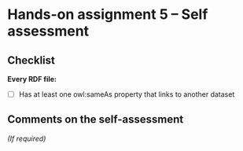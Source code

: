 # Hands-on assignment 5 – Self assessment

## Checklist

**Every RDF file:**

- [ ] Has at least one owl:sameAs property that links to another dataset

## Comments on the self-assessment
_(If required)_
